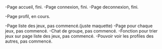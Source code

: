 -Page accueil, fini.
-Page connexion, fini.
-Page deconnexion, fini.

-Page profil, en cours.

-Page liste des jeux, pas commencé.(juste maquette)
-Page pour chaque jeux, pas commencé.
-Chat de groupe, pas commencé.
-Fonction pour trier jeux sur page liste des jeux, pas commencé.
-Pouvoir voir les profiles des autres, pas commencé.
